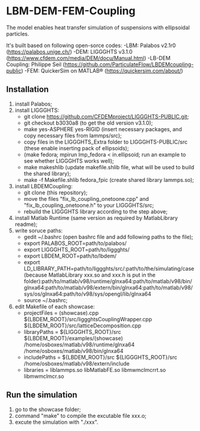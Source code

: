 # LBM-DEM-FEM-Coupling
The model enables heat transfer simulation of suspensions with ellipsoidal particles.

It's built based on following open-sorce codes:
-LBM: Palabos v2.1r0 (https://palabos.unige.ch/)
-DEM: LIGGGHTS v3.1.0 (https://www.cfdem.com/media/DEM/docu/Manual.html)
-LB-DEM Coupling: Philippe Seil (https://github.com/ParticulateFlow/LBDEMcoupling-public)
-FEM: QuickerSim on MATLAB® (https://quickersim.com/about/)

## Installation
1. install Palabos;
2. install LIGGGHTS:
    - git clone https://github.com/CFDEMproject/LIGGGHTS-PUBLIC.git;
    - git checkout b3030a8 (to get the old version v3.1.0);
    - make yes-ASPHERE yes-RIGID (insert necessary packages, and copy necessary files from lammps/src);
    - copy files in the LIGGGHTS_Extra folder to LIGGGHTS-PUBLIC/src (these enable inserting pack of ellipsoids);
    - (make fedora; mpirun lmp_fedora < in.ellipsoid; run an example to see whether LIGGGHTS works well);
    - make makeshlib (update makefile.shlib file, what will be used to build the shared library);
    - make -f Makefile.shlib fedora_fpic (create shared library lammps.so);
3. install LBDEMCoupling:
    - git clone (this repository);
    - move the files "fix_lb_coupling_onetoone.cpp" and "fix_lb_coupling_onetoone.h" to your LIGGGHTS/src;
    - rebuild the LIGGGHTS library according to the step above;
4. install Matlab Runtime (same version as required by MatlabLibrary readme);
5. write soruce paths:
    - gedit ~/.bashrc (open bashrc file and add following paths to the file);
    - export PALABOS_ROOT=path/to/palabos/
    - export LIGGGHTS_ROOT=path/to/liggghts/
    - export LBDEM_ROOT=path/to/lbdem/
    - export LD_LIBRARY_PATH=path/to/liggghts/src/:path/to/the/simulating/case(because MatlabLibrary xxx.so and xxx.h is put in the folder):path/to/matlab/v98/runtime/glnxa64:path/to/matlab/v98/bin/glnxa64:path/to/matlab/v98/extern/bin/glnxa64:path/to/matlab/v98/sys/os/glnxa64:path/to/v98/sys/opengl/lib/glnxa64
    - source ~/.bashrc;
6. edit Makefile of each showcase:
    - projectFiles = (showcase).cpp ${LBDEM_ROOT}/src/liggghtsCouplingWrapper.cpp ${LBDEM_ROOT}/src/latticeDecomposition.cpp
    - libraryPaths = ${LIGGGHTS_ROOT}/src ${LBDEM_ROOT}/examples/(showcase) /home/osboxes/matlab/v98/runtime/glnxa64 /home/osboxes/matlab/v98/bin/glnxa64
    - includePaths = ${LBDEM_ROOT}/src ${LIGGGHTS_ROOT}/src /home/osboxes/matlab/v98/extern/include
    - libraries    = liblammps.so libMatlabFE.so libmwmclmcrrt.so libmwmclmcr.so

## Run the simulation
1. go to the showcase folder;
2. command "make" to compile the excutable file xxx.o;
3. excute the simulation with "./xxx".
